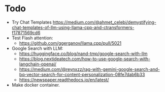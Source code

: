 # Todo
- Try Chat Templates https://medium.com/@ahmet_celebi/demystifying-chat-templates-of-llm-using-llama-cpp-and-ctransformers-f17871569cd6
- Test Flash attention:
  - https://github.com/ggerganov/llama.cpp/pull/5021
- Google Search with LLM:
  - https://huggingface.co/blog/nand-tmp/google-search-with-llm
  - https://blog.nextideatech.com/how-to-use-google-search-with-langchain-openai/
  - https://medium.com/@reynxzz/rag-with-gemini-google-search-and-bq-vector-search-for-content-personalization-08fe7dab6b33
  - https://newspaper.readthedocs.io/en/latest/
- Make docker container.
